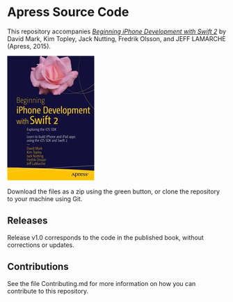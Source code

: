 # Apress Source Code

This repository accompanies [*Beginning iPhone Development with Swift 2*](http://www.apress.com/9781484217535) by David Mark, Kim Topley, Jack Nutting, Fredrik Olsson, and JEFF LAMARCHE (Apress, 2015).

![Cover image](9781484217535.jpg)

Download the files as a zip using the green button, or clone the repository to your machine using Git.

## Releases

Release v1.0 corresponds to the code in the published book, without corrections or updates.

## Contributions

See the file Contributing.md for more information on how you can contribute to this repository.
